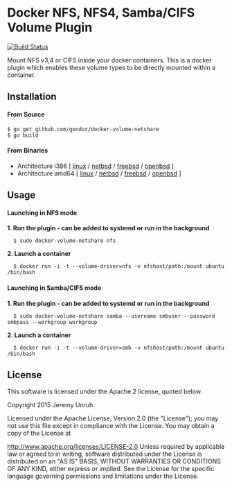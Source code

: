 # Docker NFS, NFS4, Samba/CIFS Volume Plugin

[![Build Status](https://travis-ci.org/gondor/docker-volume-netshare.svg)](https://travis-ci.org/gondor/docker-volume-netshare)

Mount NFS v3,4 or CIFS inside your docker containers.  This is a docker plugin which enables these volume types to be directly mounted within a container.

## Installation

#### From Source

```
$ go get github.com/gondor/docker-volume-netshare
$ go build
```

#### From Binaries

* Architecture i386 [ [linux](https://dl.bintray.com//content/pacesys/docker/docker-volume-netshare_0.1_linux_386.tar.gz?direct) / [netbsd](https://dl.bintray.com//content/pacesys/docker/docker-volume-netshare_0.1_netbsd_386.zip?direct) / [freebsd](https://dl.bintray.com//content/pacesys/docker/docker-volume-netshare_0.1_freebsd_386.zip?direct) / [openbsd](https://dl.bintray.com//content/pacesys/docker/docker-volume-netshare_0.1_openbsd_386.zip?direct) ]
* Architecture amd64 [ [linux](https://dl.bintray.com//content/pacesys/docker/docker-volume-netshare_0.1_linux_amd64.tar.gz?direct) / [netbsd](https://dl.bintray.com//content/pacesys/docker/docker-volume-netshare_0.1_netbsd_amd64.zip?direct) / [freebsd](https://dl.bintray.com//content/pacesys/docker/docker-volume-netshare_0.1_freebsd_amd64.zip?direct) / [openbsd](https://dl.bintray.com//content/pacesys/docker/docker-volume-netshare_0.1_openbsd_amd64.zip?direct) ]

## Usage

#### Launching in NFS mode

**1. Run the plugin - can be added to systemd or run in the background**

```
  $ sudo docker-volume-netshare nfs
```

**2. Launch a container**

```
  $ docker run -i -t --volume-driver=nfs -v nfshost/path:/mount ubuntu /bin/bash
```

#### Launching in Samba/CIFS mode

**1. Run the plugin - can be added to systemd or run in the background**

```
  $ sudo docker-volume-netshare samba --username smbuser --password smbpass --workgroup workgroup
```

**2. Launch a container**

```
  $ docker run -i -t --volume-driver=smb -v nfshost/path:/mount ubuntu /bin/bash
```

## License

This software is licensed under the Apache 2 license, quoted below.

Copyright 2015 Jeremy Unruh

Licensed under the Apache License, Version 2.0 (the "License"); you may not use this file except in compliance with the License. You may obtain a copy of the License at

http://www.apache.org/licenses/LICENSE-2.0
Unless required by applicable law or agreed to in writing, software distributed under the License is distributed on an "AS IS" BASIS, WITHOUT WARRANTIES OR CONDITIONS OF ANY KIND, either express or implied. See the License for the specific language governing permissions and limitations under the License.
